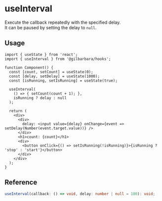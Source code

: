 # useInterval

Execute the callback repeatedly with the specified delay.  
It can be paused by setting the delay to `null`.

## Usage

```tsx
import { useState } from 'react';
import { useInterval } from '@gilbarbara/hooks';

function Component() {
  const [count, setCount] = useState(0);
  const [delay, setDelay] = useState(1000);
  const [isRunning, setIsRunning] = useState(true);

  useInterval(
    () => { setCount(count + 1); },
    isRunning ? delay : null
  );

  return (
    <div>
      <div>
        delay: <input value={delay} onChange={event => setDelay(Number(event.target.value))} />
      </div>
      <h1>count: {count}</h1>
      <div>
        <button onClick={() => setIsRunning(!isRunning)}>{isRunning ? 'stop' : 'start'}</button>
      </div>
    </div>
  );
}
```

## Reference

```typescript
useInterval(callback: () => void, delay: number | null = 100): void;
```
